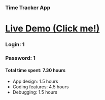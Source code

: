 ### Time Tracker App

# [Live Demo (Click me!)](https://time-tracker-react-app.vercel.app/)

 ### Login: 1
 ### Password: 1

#### Total time spent: 7.30 hours

* App design: 1.5 hours
* Coding features: 4.5 hours
* Debugging: 1.5 hours
